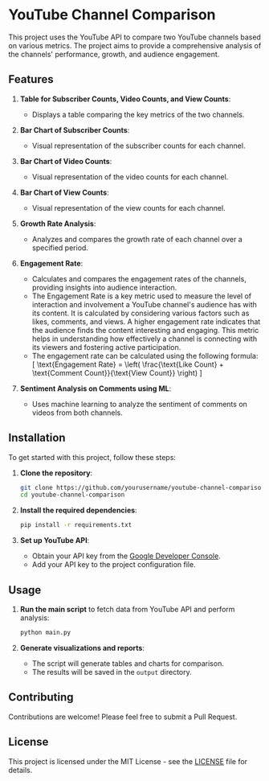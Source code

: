 # YouTube Channel Comparison

This project uses the YouTube API to compare two YouTube channels based on various metrics. The project aims to provide a comprehensive analysis of the channels' performance, growth, and audience engagement.

## Features

1. **Table for Subscriber Counts, Video Counts, and View Counts**:
   - Displays a table comparing the key metrics of the two channels.

2. **Bar Chart of Subscriber Counts**:
   - Visual representation of the subscriber counts for each channel.

3. **Bar Chart of Video Counts**:
   - Visual representation of the video counts for each channel.

4. **Bar Chart of View Counts**:
   - Visual representation of the view counts for each channel.

5. **Growth Rate Analysis**:
   - Analyzes and compares the growth rate of each channel over a specified period.

6. **Engagement Rate**:
   - Calculates and compares the engagement rates of the channels, providing insights into audience interaction.
   - The Engagement Rate is a key metric used to measure the level of interaction and involvement a YouTube channel's audience has with its content. It is calculated by      considering various factors such as likes, comments, and views. A higher engagement rate indicates that the audience finds the content interesting and engaging. 
     This metric helps in understanding how effectively a channel is connecting with its viewers and fostering active participation.
   - The engagement rate can be calculated using the following formula:
     \[ \text{Engagement Rate} = \left( \frac{\text{Like Count} + \text{Comment Count}}{\text{View Count}} \right) \]

7. **Sentiment Analysis on Comments using ML**:
   - Uses machine learning to analyze the sentiment of comments on videos from both channels.

## Installation

To get started with this project, follow these steps:

1. **Clone the repository**:
    ```bash
    git clone https://github.com/yourusername/youtube-channel-comparison.git
    cd youtube-channel-comparison
    ```

2. **Install the required dependencies**:
    ```bash
    pip install -r requirements.txt
    ```

3. **Set up YouTube API**:
   - Obtain your API key from the [Google Developer Console](https://console.developers.google.com/).
   - Add your API key to the project configuration file.

## Usage

1. **Run the main script** to fetch data from YouTube API and perform analysis:
    ```bash
    python main.py
    ```

2. **Generate visualizations and reports**:
    - The script will generate tables and charts for comparison.
    - The results will be saved in the `output` directory.

## Contributing

Contributions are welcome! Please feel free to submit a Pull Request.

## License

This project is licensed under the MIT License - see the [LICENSE](LICENSE) file for details.
